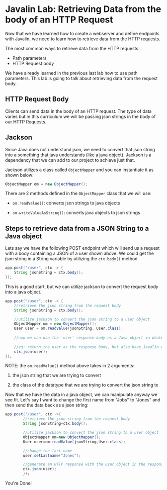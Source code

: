 # Javalin Lab: Retrieving Data from the body of an HTTP Request

Now that we have learned how to create a webserver and define endpoints with Javalin, we need to learn how to
retrieve data from the HTTP requests.

The most common ways to retrieve data from the HTTP requests:
- Path parameters
- HTTP Request body

We have already learned in the previous last lab how to use path parameters. This lab is going to talk about 
retrieving data from the request body.

## HTTP Request Body

Clients can send data in the body of an HTTP request. The type of data varies but in this curriculum we will be passing json strings in the body of our HTTP Requests.


## Jackson
Since Java does not understand json, we need to convert that json string into a something that java understands (like a java object). Jackson is a dependency that we can add to our project to achieve just that.

Jackson utilizes a class called `ObjectMapper` and you can instantiate it as shown below:
```java
ObjectMapper om = new ObjectMapper();
```

There are 2 methods defined in the `ObjectMapper` class that we will use:

- `om.readValue()`: converts json strings to java objects

- `om.writeValueAsString()`: converts java objects to json strings

## Steps to retrieve data from a JSON String to a Java object

Lets say we have the following POST endpoint which will send us a request with a body containing a JSON of a user shown 
above. We could get the json string in a String variable by utilizing the `ctx.body()` method.

```java
app.post("/user", ctx -> {
    String jsonString = ctx.body();
});
```

This is a good start, but we can utilize jackson to convert the request body into a java object.

```java
app.post("/user", ctx -> {
    //retrieve the json string from the request body
    String jsonString = ctx.body();

    //utilize jackson to convert the json string to a user object
    ObjectMapper om = new ObjectMapper();
    User user = om.readValue(jsonString, User.class);
    
    //now we can use the 'user' response body as a Java object in whatever way we see fit.
        
    //eg: return the user as the response body, but also have Javalin convert it to JSON  
    ctx.json(user);    
});
```

NOTE: the `om.readValue()` method above takes in 2 arguments:

1. the json string that we are trying to convert

2. the class of the datatype that we are trying to convert the json string to



Now that we have the data in a java object, we can manipulate anyway we see fit. Let's say I want to change the first 
name from "Jobs" to "Jones" and then send the data back as a json string:

```java
app.post("/user", ctx ->{
        //retrieve the json string from the request body
        String jsonString=ctx.body();

        //utilize jackson to convert the json string to a user object
        ObjectMapper om=new ObjectMapper();
        User user=om.readValue(jsonString,User.class);

        //change the last name
        user.setLastname("Jones");

        //generate an HTTP response with the user object in the response body as a JSON.
        ctx.json(user);
        });
```

You're Done!